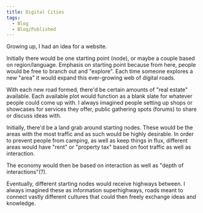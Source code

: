 ```yaml
---
title: Digital Cities
tags:
  - Blog
  - Blog/Published
---
```

Growing up, I had an idea for a website. 

Initially there would be one starting point (node), or maybe a couple based on region/language. Emphasis on starting point because from here, people would be free to branch out and "explore". 
Each time someone explores a new "area" it would expand this ever-growing web of digital roads. 

With each new road formed, there'd be certain amounts of "real estate" available. Each available plot would function as a blank slate for whatever people could come up with. I always imagined people setting up shops or showcases for services they offer, public gathering spots (forums) to share or discuss ideas with.

Initially, there'd be a land grab around starting nodes. These would be the areas with the most traffic and as such would be highly desirable.
In order to prevent people from camping, as well as keep things in flux, different areas would have "rent" or "property tax" based on foot traffic as well as interaction. 

The economy would then be based on interaction as well as "depth of interactions"(?). 

Eventually, different starting nodes would receive highways between. I always imagined these as information superhighways, roads meant to connect vastly different cultures that could then freely exchange ideas and knowledge.